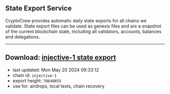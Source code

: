 ## State Export Service
CryptoCrew provides automatic daily state exports for all chains we validate. State export files can be used as genesis files and are a snapshot of the current blockchain state, including all validators, accounts, balances and delegations.

---
**Download: [injective-1 state export](https://dl-eu2.ccvalidators.com/SERVICE/injective/injective-1_export_70640855.json)**
---

- last updated: Mon May 20 2024 09:33:12
- chain id: `injective-1`
- export height: `70640855`
- use for: airdrops, local tests, chain recovery
